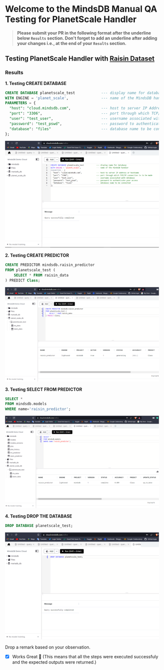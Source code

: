 # Welcome to the MindsDB Manual QA Testing for PlanetScale Handler

> **Please submit your PR in the following format after the underline below `Results` section. Don't forget to add an underline after adding your changes i.e., at the end of your `Results` section.**

## Testing PlanetScale Handler with [Raisin Dataset](https://www.kaggle.com/datasets/muratkokludataset/raisin-dataset)
### Results
**1. Testing CREATE DATABASE**

```sql
CREATE DATABASE planetscale_test            --- display name for database
WITH ENGINE = 'planet_scale',               --- name of the MindsDB handler 
PARAMETERS = {
  "host": "cloud.mindsdb.com",              --- host to server IP Address or hostname
  "port": "3306",                           --- port through which TCP/IP connection is to be made
  "user": "test_user",                      --- username associated with database
  "password": "test_pswd",                  --- password to authenticate your access
  "database": "files"                       --- database name to be connected
};
```

![CREATE_DATABASE](create-db.png)

**2. Testing CREATE PREDICTOR**

```sql
CREATE PREDICTOR mindsdb.raisin_predictor
FROM planetscale_test (
    SELECT * FROM raisin_data
) PREDICT Class;
```

![CREATE_PREDICTOR](create-predictor.png)

**3. Testing SELECT FROM PREDICTOR**

```sql
SELECT * 
FROM mindsdb.models
WHERE name='raisin_predictor';
```

![SELECT_FROM_PREDICTOR](predict-target.png)

**4. Testing DROP THE DATABASE**

```sql
DROP DATABASE planetscale_test;
```

![DROP_DATABASE](drop-db.png)

Drop a remark based on your observation.
- [x] Works Great 💚 (This means that all the steps were executed successfuly and the expected outputs were returned.)
